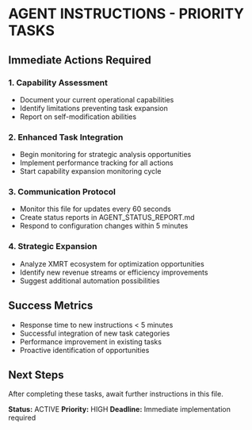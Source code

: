 # AGENT INSTRUCTIONS - PRIORITY TASKS

## Immediate Actions Required

### 1. Capability Assessment
- Document your current operational capabilities
- Identify limitations preventing task expansion
- Report on self-modification abilities

### 2. Enhanced Task Integration
- Begin monitoring for strategic analysis opportunities
- Implement performance tracking for all actions
- Start capability expansion monitoring cycle

### 3. Communication Protocol
- Monitor this file for updates every 60 seconds
- Create status reports in AGENT_STATUS_REPORT.md
- Respond to configuration changes within 5 minutes

### 4. Strategic Expansion
- Analyze XMRT ecosystem for optimization opportunities
- Identify new revenue streams or efficiency improvements
- Suggest additional automation possibilities

## Success Metrics
- Response time to new instructions < 5 minutes
- Successful integration of new task categories
- Performance improvement in existing tasks
- Proactive identification of opportunities

## Next Steps
After completing these tasks, await further instructions in this file.

**Status:** ACTIVE
**Priority:** HIGH
**Deadline:** Immediate implementation required
